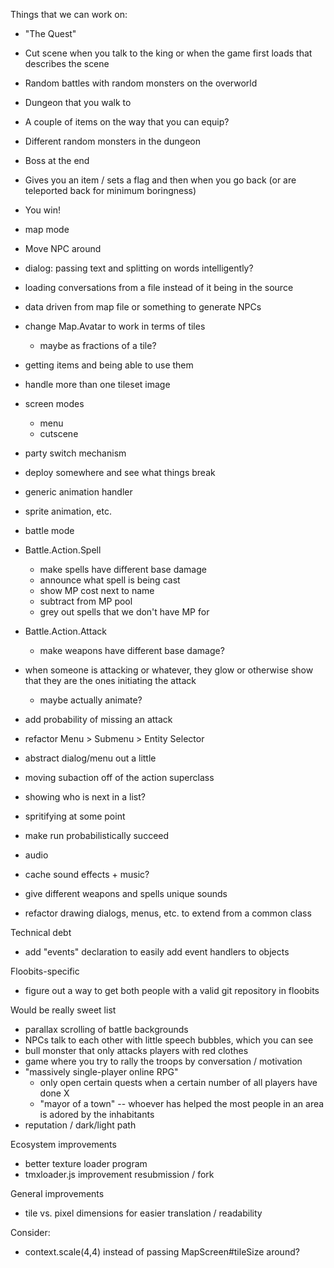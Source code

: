 
Things that we can work on:

 - "The Quest"
  - Cut scene when you talk to the king or when the game first loads that describes the scene
  - Random battles with random monsters on the overworld
  - Dungeon that you walk to
  - A couple of items on the way that you can equip?
  - Different random monsters in the dungeon
  - Boss at the end
  - Gives you an item / sets a flag and then when you go back (or are teleported back for minimum boringness)
  - You win!



 - map mode

  - Move NPC around
  - dialog: passing text and splitting on words intelligently?
  - loading conversations from a file instead of it being in the source
  - data driven from map file or something to generate NPCs

  - change Map.Avatar to work in terms of tiles
    - maybe as fractions of a tile?

  - getting items and being able to use them

  - handle more than one tileset image

 - screen modes
   - menu
   - cutscene
  - party switch mechanism
  - deploy somewhere and see what things break


 - generic animation handler
  - sprite animation, etc.


 - battle mode

  - Battle.Action.Spell
    - make spells have different base damage
    - announce what spell is being cast
    - show MP cost next to name
    - subtract from MP pool
    - grey out spells that we don't have MP for

  - Battle.Action.Attack
    - make weapons have different base damage?

  - when someone is attacking or whatever, they glow or otherwise show that they are the ones initiating the attack
    - maybe actually animate?

  - add probability of missing an attack

  - refactor Menu > Submenu > Entity Selector
   - abstract dialog/menu out a little
   - moving subaction off of the action superclass

  - showing who is next in a list?
  - spritifying at some point

  - make run probabilistically succeed

 - audio
  - cache sound effects + music?
  - give different weapons and spells unique sounds

 - refactor drawing dialogs, menus, etc. to extend from a common class



 Technical debt
  - add "events" declaration to easily add event handlers to objects

 Floobits-specific
  - figure out a way to get both people with a valid git repository in floobits

 Would be really sweet list
  - parallax scrolling of battle backgrounds
  - NPCs talk to each other with little speech bubbles, which you can see
  - bull monster that only attacks players with red clothes
  - game where you try to rally the troops by conversation / motivation
  - "massively single-player online RPG"
    - only open certain quests when a certain number of all players have done X
    - "mayor of a town" -- whoever has helped the most people in an area is adored by the inhabitants
  - reputation / dark/light path


 Ecosystem improvements
  - better texture loader program
  - tmxloader.js improvement resubmission / fork

 General improvements
  - tile vs. pixel dimensions for easier translation / readability

 Consider:
  - context.scale(4,4) instead of passing MapScreen#tileSize around?
